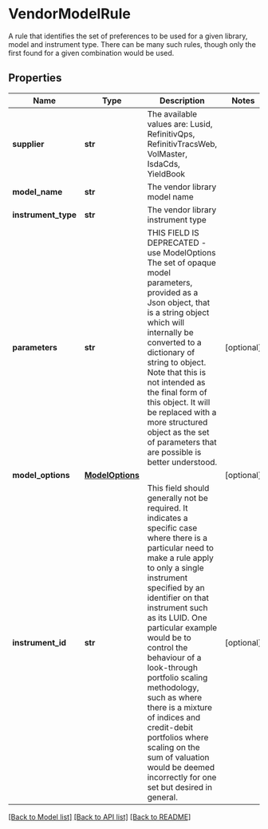 # VendorModelRule

A rule that identifies the set of preferences to be used for a given library, model and instrument type.  There can be many such rules, though only the first found for a given combination would be used.

## Properties
Name | Type | Description | Notes
------------ | ------------- | ------------- | -------------
**supplier** | **str** | The available values are: Lusid, RefinitivQps, RefinitivTracsWeb, VolMaster, IsdaCds, YieldBook | 
**model_name** | **str** | The vendor library model name | 
**instrument_type** | **str** | The vendor library instrument type | 
**parameters** | **str** | THIS FIELD IS DEPRECATED - use ModelOptions  The set of opaque model parameters, provided as a Json object, that is a string object which will internally be converted to a dictionary of string to object.  Note that this is not intended as the final form of this object. It will be replaced with a more structured object as the set of parameters that are possible is  better understood. | [optional] 
**model_options** | [**ModelOptions**](ModelOptions.md) |  | [optional] 
**instrument_id** | **str** | This field should generally not be required. It indicates a specific case where there is a particular need to make a rule apply to only a single instrument  specified by an identifier on that instrument such as its LUID. One particular example would be to control the behaviour of a look-through portfolio scaling  methodology, such as where there is a mixture of indices and credit-debit portfolios where scaling on the sum of valuation would be deemed incorrectly for one  set but desired in general. | [optional] 

[[Back to Model list]](../README.md#documentation-for-models) [[Back to API list]](../README.md#documentation-for-api-endpoints) [[Back to README]](../README.md)


